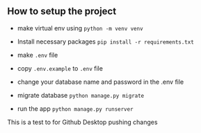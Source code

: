 ## How to setup the project

- make virtual env using ```python -m venv venv```

- Install necessary packages ```pip install -r requirements.txt``` 

- make ```.env``` file
- copy ```.env.example``` to ```.env``` file
- change your database name and password in the .env file
- migrate database ```python manage.py migrate```

- run the app ```python manage.py runserver```


This is a test to for Github Desktop pushing changes